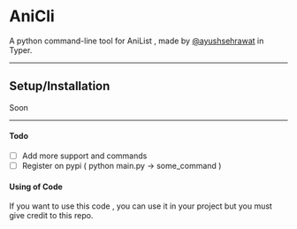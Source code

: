 # AniCli
A python command-line tool for AniList , made by [@ayushsehrawat](https://github.com/AyushSehrawat) in Typer.

---

## Setup/Installation

Soon

---

#### Todo

- [ ] Add more support and commands 
- [ ] Register on pypi ( python main.py -> some_command )

#### Using of Code
If you want to use this code , you can use it in your project but you must give credit to this repo.